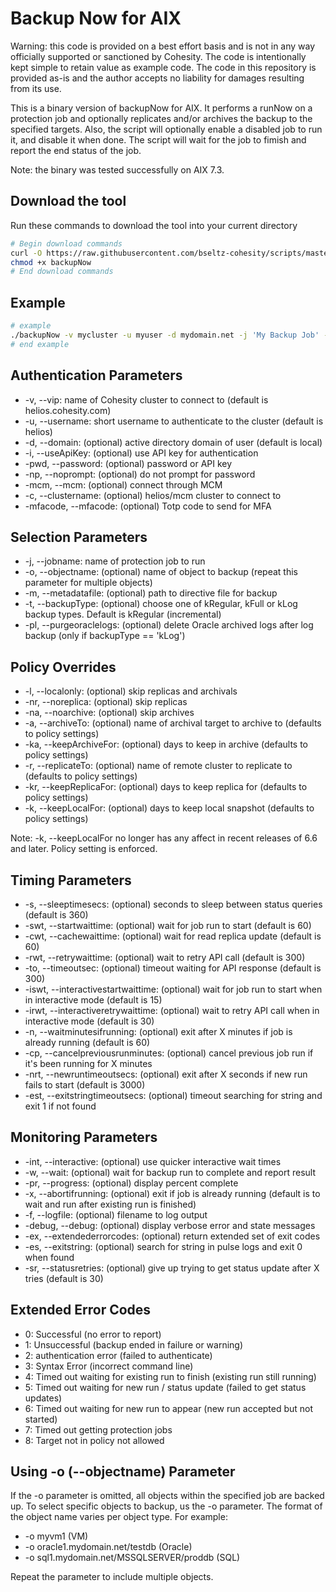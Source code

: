 # Backup Now for AIX

Warning: this code is provided on a best effort basis and is not in any way officially supported or sanctioned by Cohesity. The code is intentionally kept simple to retain value as example code. The code in this repository is provided as-is and the author accepts no liability for damages resulting from its use.

This is a binary version of backupNow for AIX. It performs a runNow on a protection job and optionally replicates and/or archives the backup to the specified targets. Also, the script will optionally enable a disabled job to run it, and disable it when done. The script will wait for the job to fimish and report the end status of the job.

Note: the binary was tested successfully on AIX 7.3.

## Download the tool

Run these commands to download the tool into your current directory

```bash
# Begin download commands
curl -O https://raw.githubusercontent.com/bseltz-cohesity/scripts/master/aix/backupNow/backupNow
chmod +x backupNow
# End download commands
```

## Example

```bash
# example
./backupNow -v mycluster -u myuser -d mydomain.net -j 'My Backup Job' -w
# end example
```

## Authentication Parameters

* -v, --vip: name of Cohesity cluster to connect to (default is helios.cohesity.com)
* -u, --username: short username to authenticate to the cluster (default is helios)
* -d, --domain: (optional) active directory domain of user (default is local)
* -i, --useApiKey: (optional) use API key for authentication
* -pwd, --password: (optional) password or API key
* -np, --noprompt: (optional) do not prompt for password
* -mcm, --mcm: (optional) connect through MCM
* -c, --clustername: (optional) helios/mcm cluster to connect to
* -mfacode, --mfacode: (optional) Totp code to send for MFA

## Selection Parameters

* -j, --jobname: name of protection job to run
* -o, --objectname: (optional) name of object to backup (repeat this parameter for multiple objects)
* -m, --metadatafile: (optional) path to directive file for backup
* -t, --backupType: (optional) choose one of kRegular, kFull or kLog backup types. Default is kRegular (incremental)
* -pl, --purgeoraclelogs: (optional) delete Oracle archived logs after log backup (only if backupType == 'kLog')

## Policy Overrides

* -l, --localonly: (optional) skip replicas and archivals
* -nr, --noreplica: (optional) skip replicas
* -na, --noarchive: (optional) skip archives
* -a, --archiveTo: (optional) name of archival target to archive to (defaults to policy settings)
* -ka, --keepArchiveFor: (optional) days to keep in archive (defaults to policy settings)
* -r, --replicateTo: (optional) name of remote cluster to replicate to (defaults to policy settings)
* -kr, --keepReplicaFor: (optional) days to keep replica for (defaults to policy settings)
* -k, --keepLocalFor: (optional) days to keep local snapshot (defaults to policy settings)

Note: -k, --keepLocalFor no longer has any affect in recent releases of 6.6 and later. Policy setting is enforced.

## Timing Parameters

* -s, --sleeptimesecs: (optional) seconds to sleep between status queries (default is 360)
* -swt, --startwaittime: (optional) wait for job run to start (default is 60)
* -cwt, --cachewaittime: (optional) wait for read replica update (default is 60)
* -rwt, --retrywaittime: (optional) wait to retry API call (default is 300)
* -to, --timeoutsec: (optional) timeout waiting for API response (default is 300)
* -iswt, --interactivestartwaittime: (optional) wait for job run to start when in interactive mode (default is 15)
* -irwt, --interactiveretrywaittime: (optional) wait to retry API call  when in interactive mode (default is 30)
* -n, --waitminutesifrunning: (optional) exit after X minutes if job is already running (default is 60)
* -cp, --cancelpreviousrunminutes: (optional) cancel previous job run if it's been running for X minutes
* -nrt, --newruntimeoutsecs: (optional) exit after X seconds if new run fails to start (default is 3000)
* -est, --exitstringtimeoutsecs: (optional) timeout searching for string and exit 1 if not found

## Monitoring Parameters

* -int, --interactive: (optional) use quicker interactive wait times
* -w, --wait: (optional) wait for backup run to complete and report result
* -pr, --progress: (optional) display percent complete
* -x, --abortifrunning: (optional) exit if job is already running (default is to wait and run after existing run is finished)
* -f, --logfile: (optional) filename to log output
* -debug, --debug: (optional) display verbose error and state messages
* -ex, --extendederrorcodes: (optional) return extended set of exit codes
* -es, --exitstring: (optional) search for string in pulse logs and exit 0 when found
* -sr, --statusretries: (optional) give up trying to get status update after X tries (default is 30)

## Extended Error Codes

* 0: Successful (no error to report)
* 1: Unsuccessful (backup ended in failure or warning)
* 2: authentication error (failed to authenticate)
* 3: Syntax Error (incorrect command line)
* 4: Timed out waiting for existing run to finish (existing run still running)
* 5: Timed out waiting for new run / status update (failed to get status updates)
* 6: Timed out waiting for new run to appear (new run accepted but not started)
* 7: Timed out getting protection jobs
* 8: Target not in policy not allowed

## Using -o (--objectname) Parameter

If the -o parameter is omitted, all objects within the specified job are backed up. To select specific objects to backup, us the -o parameter. The format of the object name varies per object type. For example:

* -o myvm1 (VM)
* -o oracle1.mydomain.net/testdb (Oracle)
* -o sql1.mydomain.net/MSSQLSERVER/proddb (SQL)

Repeat the parameter to include multiple objects.
